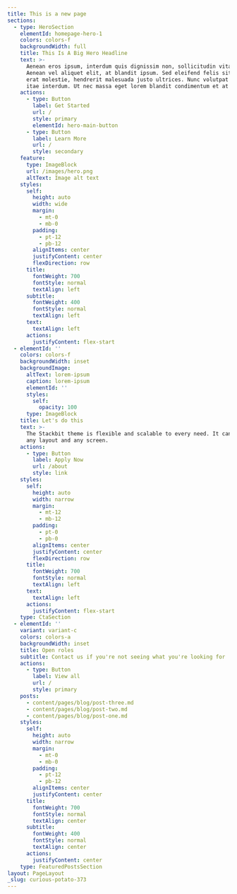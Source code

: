 ```yaml
---
title: This is a new page
sections:
  - type: HeroSection
    elementId: homepage-hero-1
    colors: colors-f
    backgroundWidth: full
    title: This Is A Big Hero Headline
    text: >-
      Aenean eros ipsum, interdum quis dignissim non, sollicitudin vitae nisl.
      Aenean vel aliquet elit, at blandit ipsum. Sed eleifend felis sit amet
      erat molestie, hendrerit malesuada justo ultrices. Nunc volutpat at erat
      itae interdum. Ut nec massa eget lorem blandit condimentum et at risus.
    actions:
      - type: Button
        label: Get Started
        url: /
        style: primary
        elementId: hero-main-button
      - type: Button
        label: Learn More
        url: /
        style: secondary
    feature:
      type: ImageBlock
      url: /images/hero.png
      altText: Image alt text
    styles:
      self:
        height: auto
        width: wide
        margin:
          - mt-0
          - mb-0
        padding:
          - pt-12
          - pb-12
        alignItems: center
        justifyContent: center
        flexDirection: row
      title:
        fontWeight: 700
        fontStyle: normal
        textAlign: left
      subtitle:
        fontWeight: 400
        fontStyle: normal
        textAlign: left
      text:
        textAlign: left
      actions:
        justifyContent: flex-start
  - elementId: ''
    colors: colors-f
    backgroundWidth: inset
    backgroundImage:
      altText: lorem-ipsum
      caption: lorem-ipsum
      elementId: ''
      styles:
        self:
          opacity: 100
      type: ImageBlock
    title: Let's do this
    text: >-
      The Stackbit theme is flexible and scalable to every need. It can manage
      any layout and any screen.
    actions:
      - type: Button
        label: Apply Now
        url: /about
        style: link
    styles:
      self:
        height: auto
        width: narrow
        margin:
          - mt-12
          - mb-12
        padding:
          - pt-0
          - pb-0
        alignItems: center
        justifyContent: center
        flexDirection: row
      title:
        fontWeight: 700
        fontStyle: normal
        textAlign: left
      text:
        textAlign: left
      actions:
        justifyContent: flex-start
    type: CtaSection
  - elementId: ''
    variant: variant-c
    colors: colors-a
    backgroundWidth: inset
    title: Open roles
    subtitle: Contact us if you're not seeing what you're looking for
    actions:
      - type: Button
        label: View all
        url: /
        style: primary
    posts:
      - content/pages/blog/post-three.md
      - content/pages/blog/post-two.md
      - content/pages/blog/post-one.md
    styles:
      self:
        height: auto
        width: narrow
        margin:
          - mt-0
          - mb-0
        padding:
          - pt-12
          - pb-12
        alignItems: center
        justifyContent: center
      title:
        fontWeight: 700
        fontStyle: normal
        textAlign: center
      subtitle:
        fontWeight: 400
        fontStyle: normal
        textAlign: center
      actions:
        justifyContent: center
    type: FeaturedPostsSection
layout: PageLayout
_slug: curious-potato-373
---
```

